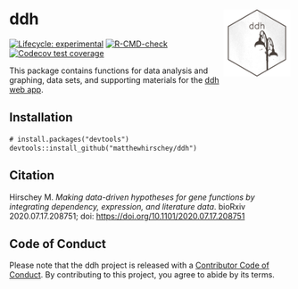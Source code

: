 # ddh <img src="man/figures/hex_ddh.png" align="right" height="120" />

<!-- badges: start -->
[![Lifecycle: experimental](https://img.shields.io/badge/lifecycle-experimental-orange.svg)](https://lifecycle.r-lib.org/articles/stages.html#experimental)
[![R-CMD-check](https://github.com/matthewhirschey/ddh/actions/workflows/R-CMD-check.yaml/badge.svg)](https://github.com/matthewhirschey/ddh/actions/workflows/R-CMD-check.yaml)
[![Codecov test coverage](https://codecov.io/gh/matthewhirschey/ddh/branch/main/graph/badge.svg)](https://app.codecov.io/gh/matthewhirschey/ddh?branch=main)
<!-- badges: end -->

This package contains functions for data analysis and graphing, data sets, and supporting materials for the [ddh web app](https://www.datadrivenhypothesis.com).

## Installation

```{r, eval = FALSE}
# install.packages("devtools")
devtools::install_github("matthewhirschey/ddh")
```

## Citation

Hirschey M. _Making data-driven hypotheses for gene functions by integrating dependency, expression, and literature data_. bioRxiv 2020.07.17.208751; doi: https://doi.org/10.1101/2020.07.17.208751

## Code of Conduct

Please note that the ddh project is released with a [Contributor Code of Conduct](https://contributor-covenant.org/version/2/1/CODE_OF_CONDUCT.html). By contributing to this project, you agree to abide by its terms.
